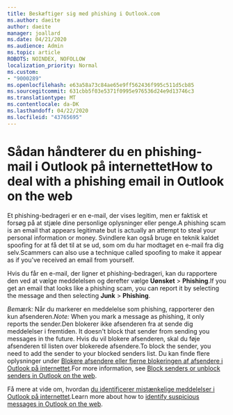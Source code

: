 ```yaml
---
title: Beskæftiger sig med phishing i Outlook.com
ms.author: daeite
author: daeite
manager: joallard
ms.date: 04/21/2020
ms.audience: Admin
ms.topic: article
ROBOTS: NOINDEX, NOFOLLOW
localization_priority: Normal
ms.custom:
- "9000289"
ms.openlocfilehash: e63a58a73c84ae65e9ff562436f995c511d5cb85
ms.sourcegitcommit: 631cbb5f03e5371f0995e976536d24e9d13746c3
ms.translationtype: MT
ms.contentlocale: da-DK
ms.lasthandoff: 04/22/2020
ms.locfileid: "43765695"
---
```

# <a name="how-to-deal-with-a-phishing-email-in-outlook-on-the-web"></a><span data-ttu-id="bd757-102">Sådan håndterer du en phishing-mail i Outlook på internettet</span><span class="sxs-lookup"><span data-stu-id="bd757-102">How to deal with a phishing email in Outlook on the web</span></span>

<span data-ttu-id="bd757-103">Et phishing-bedrageri er en e-mail, der vises legitim, men er faktisk et forsøg på at stjæle dine personlige oplysninger eller penge.</span><span class="sxs-lookup"><span data-stu-id="bd757-103">A phishing scam is an email that appears legitimate but is actually an attempt to steal your personal information or money.</span></span> <span data-ttu-id="bd757-104">Svindlere kan også bruge en teknik kaldet spoofing for at få det til at se ud, som om du har modtaget en e-mail fra dig selv.</span><span class="sxs-lookup"><span data-stu-id="bd757-104">Scammers can also use a technique called spoofing to make it appear as if you've received an email from yourself.</span></span>

<span data-ttu-id="bd757-105">Hvis du får en e-mail, der ligner et phishing-bedrageri, kan du rapportere den ved at vælge meddelelsen og derefter vælge **Uønsket** > **Phishing**.</span><span class="sxs-lookup"><span data-stu-id="bd757-105">If you get an email that looks like a phishing scam, you can report it by selecting the message and then selecting **Junk** > **Phishing**.</span></span>

<span data-ttu-id="bd757-106">*Bemærk:* Når du markerer en meddelelse som phishing, rapporterer den kun afsenderen.</span><span class="sxs-lookup"><span data-stu-id="bd757-106">*Note:* When you mark a message as phishing, it only reports the sender.</span></span><span data-ttu-id="bd757-107">Den blokerer ikke afsenderen fra at sende dig meddelelser i fremtiden.</span><span class="sxs-lookup"><span data-stu-id="bd757-107"> It doesn't block that sender from sending you messages in the future.</span></span> <span data-ttu-id="bd757-108">Hvis du vil blokere afsenderen, skal du føje afsenderen til listen over blokerede afsendere.</span><span class="sxs-lookup"><span data-stu-id="bd757-108">To block the sender, you need to add the sender to your blocked senders list.</span></span> <span data-ttu-id="bd757-109">Du kan finde flere oplysninger under [Blokere afsendere eller fjerne blokeringen af afsendere i Outlook på internettet](https://support.office.com/article/9bf812d4-6995-4d19-901a-76d6e26939b0).</span><span class="sxs-lookup"><span data-stu-id="bd757-109">For more information, see [Block senders or unblock senders in Outlook on the web](https://support.office.com/article/9bf812d4-6995-4d19-901a-76d6e26939b0).</span></span>

<span data-ttu-id="bd757-110">Få mere at vide om, hvordan [du identificerer mistænkelige meddelelser i Outlook på internettet](https://support.office.com/article/3d44102b-6ce3-4f7c-a359-b623bec82206).</span><span class="sxs-lookup"><span data-stu-id="bd757-110">Learn more about how to [identify suspicious messages in Outlook on the web](https://support.office.com/article/3d44102b-6ce3-4f7c-a359-b623bec82206).</span></span>